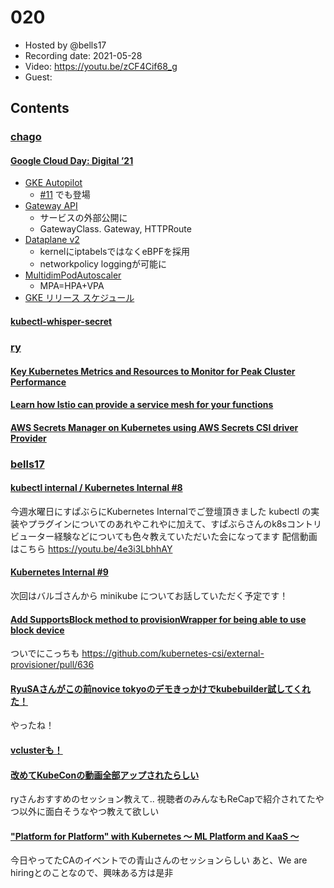 # 020

- Hosted by @bells17
- Recording date: 2021-05-28
- Video: https://youtu.be/zCF4Cif68_g
- Guest: 

## Contents

### [chago](https://twitter.com/it__chago)

#### [Google Cloud Day: Digital ’21](https://cloudonair.withgoogle.com/events/google-cloud-day-digital-21?utm_source=twitter&utm_medium=social&utm_campaign=FY21-Q2-JAPAN-otherevent-onlineevent-er-GoogleCloudDayDigital21_gh_mc&utm_content=tw_day1)
- [GKE Autopilot](https://cloud.google.com/blog/ja/products/containers-kubernetes/introducing-gke-autopilot)
  - [#11](https://github.com/kubernetes-internal/kubenews/tree/main/episodes/011) でも登場
- [Gateway API](https://cloud.google.com/kubernetes-engine/docs/concepts/gateway-api?hl=ja)
  - サービスの外部公開に
  - GatewayClass. Gateway, HTTPRoute
- [Dataplane v2](https://cloud.google.com/kubernetes-engine/docs/concepts/dataplane-v2?hl=ja)
  - kernelにiptabelsではなくeBPFを採用
  - networkpolicy loggingが可能に
- [MultidimPodAutoscaler](https://cloud.google.com/kubernetes-engine/docs/how-to/multidimensional-pod-autoscaling?hl=ja)
  - MPA=HPA+VPA
- [GKE リリース スケジュール](https://cloud.google.com/kubernetes-engine/docs/release-schedule?hl=ja)

#### [kubectl-whisper-secret](https://github.com/rewanthtammana/kubectl-whisper-secret)

### [ry](https://twitter.com/URyo_0213)

#### [Key Kubernetes Metrics and Resources to Monitor for Peak Cluster Performance](https://sematext.com/blog/kubernetes-metrics/?utm_medium=email&_hsmi=128701290&_hsenc=p2ANqtz-91bXgQsOeSbo3nChclJtFd9RA0u9SInJEu0Iu4L1Ccrzqq9gFq-FIBtWIa50vcLuBqQBY6d9KDNb-nRXugiph90v2ngQ&utm_content=128701290&utm_source=hs_email)

#### [Learn how Istio can provide a service mesh for your functions](https://www.openfaas.com/blog/istio-functions/)

#### [AWS Secrets Manager on Kubernetes using AWS Secrets CSI driver Provider](https://particule.io/en/blog/aws-csi-secret-manager/?utm_medium=email&_hsmi=128701290&_hsenc=p2ANqtz-9dlcQxlFKG1ns4PygsHU76PDIVr8TtzD7kiWPgYLMoOtPXJbs6KNcvnp30jQoXmq6_DLldc95C3eo_X9SmF9VAZVFMDw&utm_content=128701290&utm_source=hs_email)

### [bells17](https://twitter.com/bells17_)

#### [kubectl internal / Kubernetes Internal #8](https://www.slideshare.net/pfi/kubectl-internal-kubernetes-internal-8)

今週水曜日にすぱぶらにKubernetes Internalでご登壇頂きました
kubectl の実装やプラグインについてのあれやこれやに加えて、すぱぶらさんのk8sコントリビューター経験などについても色々教えていただいた会になってます
配信動画はこちら
https://youtu.be/4e3i3LbhhAY


#### [Kubernetes Internal #9](https://k8sinternal.connpass.com/event/213280/)

次回はバルゴさんから minikube についてお話していただく予定です！


#### [Add SupportsBlock method to provisionWrapper for being able to use block device](https://github.com/kubernetes-csi/external-provisioner/pull/635)

ついでにこっちも
https://github.com/kubernetes-csi/external-provisioner/pull/636

#### [RyuSAさんがこの前novice tokyoのデモきっかけでkubebuilder試してくれた！](https://twitter.com/ryusa_eng/status/1397179247622463492)

やったね！

#### [vclusterも！](https://twitter.com/ryusa_eng/status/1396093247789797381)

#### [改めてKubeConの動画全部アップされたらしい](https://twitter.com/kubernetesio/status/1397897762776223745)

ryさんおすすめのセッション教えて..
視聴者のみんなもReCapで紹介されてたやつ以外に面白そうなやつ教えて欲しい

#### ["Platform for Platform" with Kubernetes 〜 ML Platform and KaaS 〜](https://ca-base-next.cyberagent.co.jp/sessions/amsy810-k8s/)

今日やってたCAのイベントでの青山さんのセッションらしい
あと、We are hiringとのことなので、興味ある方は是非


